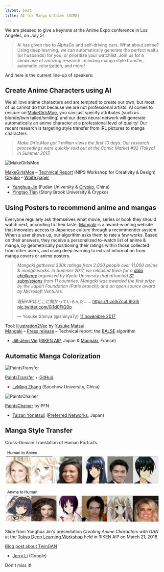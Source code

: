 ```yaml
---
layout: post
title: AI for Manga & Anime (AIMA)
---
```


We are pleased to give a keynote at the Anime Expo conference in Los Angeles, on July 5!

> AI has given rise to AlphaGo and self-driving cars. What about anime? Using deep learning, we can automatically generate the perfect waifu (or husbando) for you, or prioritize your watchlist. Join us for a showcase of amazing research including manga style transfer, automatic colorization, and more!

And here is the current line-up of speakers:

## Create Anime Characters using AI

We all love anime characters and are tempted to create our own, but most of us cannot do that because we are not professional artists. AI comes to rescue: on [MakeGirlsMoe](https://make.girls.moe), you can just specify attributes (such as blonde/twin tailed/smiling) and our deep neural network will generate automatically an anime character at a professional level of quality! Our recent research is targeting style transfer from IRL pictures to manga characters.

> *Make.Girls.Moe got 1 million views the first 10 days. Our research proceedings were quickly sold out at the Comic Market #92 (Tokyo) in Summer 2017.*

![MakeGirlsMoe](/public/img/mgm.jpg)

[MakeGirlsMoe](https://make.girls.moe) – [Technical Report](https://makegirlsmoe.github.io/assets/pdf/technical_report.pdf) (NIPS Workshop for Creativity & Design)  
[Crypko](https://crypko.ai) – [White paper](https://crypko.ai/static/files/crypko-whitepaper.pdf)

- [Yanghua Jin](http://yanghuaj.org) (Fudan University & [Crypko](https://crypko.ai), China)
- [Yingtao Tian](https://alantian.net) (Stony Brook University & Crypko)

## Using Posters to recommend anime and mangas

Everyone regularly ask themselves what movie, series or book they should watch next, according to their taste. [Mangaki](https://mangaki.fr) is a award-winning website that innovates access to Japanese culture through a recommender system. When a user shows up, our algorithm asks them to rate a few works. Based on their answers, they receive a personalized to-watch list of anime & manga, by geometrically positioning their ratings within those collected from other users, and using deep learning to extract information from manga covers or anime posters.

> *Mangaki gathered 330k ratings from 2,000 people over 11,000 anime & manga works. In Summer 2017, we released them for a [data challenge](/2017/07/18/mangaki-data-challenge-en/) organized by Kyoto University that attracted [31 submissions](/2017/10/08/mangaki-data-challenge-winners-en/) from 11 countries. Mangaki was awarded the first prize by the Japan Foundation (Paris branch), and an open source award by Microsoft Ventures.*

<blockquote class="twitter-tweet" data-lang="fr"><p lang="ja" dir="ltr">理研AIPはどこに向かっているんだ…… <a href="https://t.co/kZcuL8IGih">https://t.co/kZcuL8IGih</a> <a href="https://t.co/0i1d0FlQ0o">pic.twitter.com/0i1d0FlQ0o</a></p>&mdash; Yosuke Shinya (@shinya7y) <a href="https://twitter.com/shinya7y/status/929331739515691008?ref_src=twsrc%5Etfw">11 novembre 2017</a></blockquote> <script async src="https://platform.twitter.com/widgets.js" charset="utf-8"></script> 

Tool: [Illustration2Vec](https://github.com/rezoo/illustration2vec) by [Yusuke Matsui](http://yusukematsui.me)  
[Mangaki](https://mangaki.fr) – [Press release](https://mangaki.fr/static/presentation.pdf) – Technical report: the [BALSE](https://arxiv.org/pdf/1709.01584) algorithm

- [Jill-Jênn Vie](https://jilljenn.github.io) ([RIKEN AIP](https://aip.riken.jp), Japan & [Mangaki](https://mangaki.fr), France)

## Automatic Manga Colorization

![PaintsTransfer](/public/img/paintstransfer.jpg)

[PaintsTransfer](http://paintstransfer.com) + [GitHub](https://github.com/lllyasviel/style2paints)

- [LvMing Zhang](https://github.com/lllyasviel) (Soochow University, China)

![PaintsChainer](/public/img/paintschainer.jpg)

[PaintsChainer](https://paintschainer.preferred.tech) by PFN

- [Taizan Yonetsuji](https://github.com/taizan) ([Preferred Networks](https://www.preferred-networks.jp/ja/), Japan)

## Manga Style Transfer

Cross-Domain Translation of Human Portraits.

![Manga style transfer](/public/img/twingan_sample.png)

Slide from Yanghua Jin's presentation *Creating Anime Characters with GAN* at the [Tokyo Deep Learning Workshop](http://www.ms.k.u-tokyo.ac.jp/TDLW2018/) held in RIKEN AIP on March 21, 2018.

[Blog post about TwinGAN](https://github.com/jerryli27/TwinGAN)

- [Jerry Li](https://jerrylijiaming.com) (Google)

Don't miss it!
